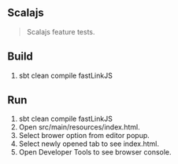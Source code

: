 Scalajs
-------
>Scalajs feature tests.

Build
-----
1. sbt clean compile fastLinkJS

Run
---
1. sbt clean compile fastLinkJS
2. Open src/main/resources/index.html.
3. Select brower option from editor popup.
4. Select newly opened tab to see index.html.
5. Open Developer Tools to see browser console.